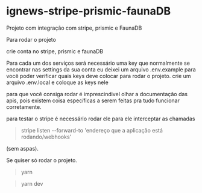 # ignews-stripe-prismic-faunaDB
Projeto com integração com stripe, prismic e FaunaDB

Para rodar o projeto

crie conta no stripe, prismic e faunaDB

Para cada um dos serviços será necessário uma key que normalmente se encontrar nas settings da sua conta
eu deixei um arquivo .env.example para você poder verificar quais keys deve colocar para rodar o projeto.
crie um arquivo .env.local e coloque as keys nele

para que você consiga rodar é imprescindivel olhar a documentação das apis, pois existem coisa específicas a serem feitas pra tudo funcionar corretamente.

para testar o stripe é necessário rodar ele para ele interceptar as chamadas
> stripe listen --forward-to 'endereço que a aplicação está rodando/webhooks'

(sem aspas).

Se quiser só rodar o projeto.

> yarn

> yarn dev
